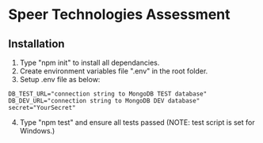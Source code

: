 # Speer Technologies Assessment

## Installation
1. Type "npm init" to install all dependancies.
2. Create environment variables file ".env" in the root folder.
3. Setup .env file as below:
```
DB_TEST_URL="connection string to MongoDB TEST database"
DB_DEV_URL="connection string to MongoDB DEV database"
secret="YourSecret"
```
4. Type "npm test" and ensure all tests passed (NOTE: test script is set for Windows.)